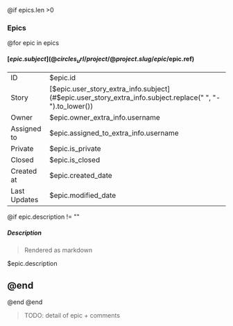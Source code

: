 

@if epics.len >0

### Epics
@for epic in epics
#### [$epic.subject](@circles_url/project/@project.slug/epic/$epic.ref)
|              |                                       |
| ------------ | ------------------------------------- |
| ID           | $epic.id                              |
| Story        | [$epic.user_story_extra_info.subject](#$epic.user_story_extra_info.subject.replace(" ", "-").to_lower())   |
| Owner        | $epic.owner_extra_info.username       |
| Assigned to  | $epic.assigned_to_extra_info.username |
| Private      | $epic.is_private                      |
| Closed       | $epic.is_closed                       |
| Created at   | $epic.created_date                    |
| Last Updates | $epic.modified_date                   |

@if epic.description != ""
##### Description
> Rendered as markdown

$epic.description

@end
---
@end
@end


>TODO: detail of epic + comments